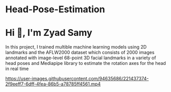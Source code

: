 # Head-Pose-Estimation
#                                                           Hi 👋, I'm Zyad Samy
In this project, I trained multible machine learning models using 2D landmarks and the AFLW2000 dataset which consists of 2000 images annotated with image-level 68-point 3D facial landmarks in a variety of head poses and Mediapipe library to estimate the rotation axes for the head in real time

https://user-images.githubusercontent.com/94635686/221437374-2f9eeff7-6dff-4fea-86b5-a78785ff4561.mp4
